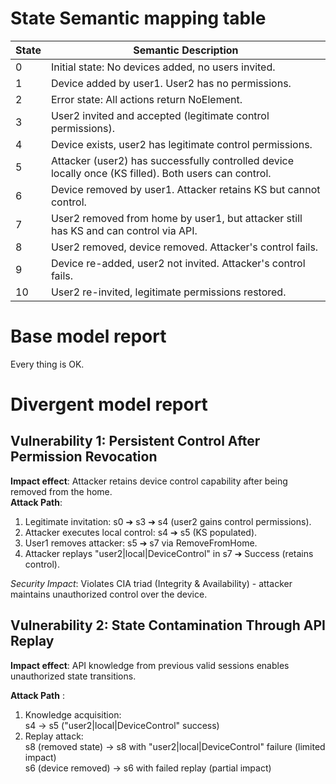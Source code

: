 

# State Semantic mapping table
| State | Semantic Description |
|-------|-----------------------|
| 0     | Initial state: No devices added, no users invited. |
| 1     | Device added by user1. User2 has no permissions. |
| 2     | Error state: All actions return NoElement. |
| 3     | User2 invited and accepted (legitimate control permissions). |
| 4     | Device exists, user2 has legitimate control permissions. |
| 5     | Attacker (user2) has successfully controlled device locally once (KS filled). Both users can control. |
| 6     | Device removed by user1. Attacker retains KS but cannot control. |
| 7     | User2 removed from home by user1, but attacker still has KS and can control via API. |
| 8     | User2 removed, device removed. Attacker's control fails. |
| 9     | Device re-added, user2 not invited. Attacker's control fails. |
| 10    | User2 re-invited, legitimate permissions restored. |

# Base model report
Every thing is OK.

# Divergent model report
## Vulnerability 1: Persistent Control After Permission Revocation  
**Impact effect**: Attacker retains device control capability after being removed from the home.  
**Attack Path**:  
1. Legitimate invitation: s0 ➔ s3 ➔ s4 (user2 gains control permissions).  
2. Attacker executes local control: s4 ➔ s5 (KS populated).  
3. User1 removes attacker: s5 ➔ s7 via RemoveFromHome.  
4. Attacker replays "user2|local|DeviceControl" in s7 ➔ Success (retains control).  

*Security Impact*: Violates CIA triad (Integrity & Availability) - attacker maintains unauthorized control over the device.

## Vulnerability 2: State Contamination Through API Replay
**Impact effect**: API knowledge from previous valid sessions enables unauthorized state transitions.

**Attack Path** :
1. Knowledge acquisition:  
   s4 -> s5 ("user2|local|DeviceControl" success)
2. Replay attack:  
   s8 (removed state) -> s8 with "user2|local|DeviceControl" failure (limited impact)  
   s6 (device removed) -> s6 with failed replay (partial impact)